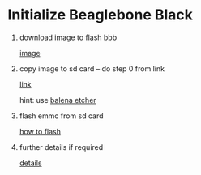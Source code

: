 # Initialize Beaglebone Black

1. download image to flash bbb

    [image](https://rcn-ee.net/rootfs/bb.org/testing/2020-04-06/buster-iot/bone-emmc-flasher-debian-10.3-iot-armhf-2020-04-06-4gb.img.xz)

2. copy image to sd card – do step 0 from link

    [link](<https://beagleboard.org/getting-started>)

    hint: use [balena etcher](https://etcher.balena.io/)

3. flash emmc from sd card

    [how to flash](https://www.dummies.com/computers/beaglebone/how-to-flash-the-beagleboards-onboard-emmc/)

4. further details if required

    [details](https://elinux.org/beagleboard:beagleboneblack_debian#flashing_emmc)
